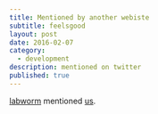 ```yaml
---
title: Mentioned by another webiste
subtitle: feelsgood
layout: post
date: 2016-02-07
category: 
  - development
description: mentioned on twitter
published: true
---
```


[labworm](http://labworm.com/) mentioned [us](http://glytoucan.org).
